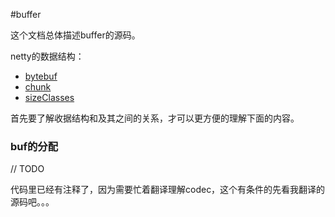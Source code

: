 #buffer

这个文档总体描述buffer的源码。

netty的数据结构：
 - [bytebuf]()
 - [chunk]()
 - [sizeClasses]()
 
 首先要了解收据结构和及其之间的关系，才可以更方便的理解下面的内容。
 
 ### buf的分配
 
 
 // TODO
 
 
 
 代码里已经有注释了，因为需要忙着翻译理解codec，这个有条件的先看我翻译的源码吧。。。
 
 
 





















